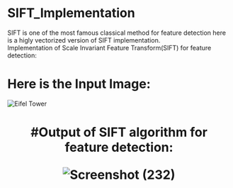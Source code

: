 # SIFT_Implementation

SIFT is one of the most famous classical method for feature detection here is a higly vectorized version of SIFT implementation.  
Implementation of Scale Invariant Feature Transform(SIFT) for feature detection:


  
<h1 align="center">


 # Here is the Input Image:  
  
![Eifel Tower](https://user-images.githubusercontent.com/111170719/216111066-16bfe855-46c0-4350-bf72-2928d645960d.jpg)

  </h1>



<h1 align="center">

  
#Output of SIFT algorithm for feature detection:

![Screenshot (232)](https://user-images.githubusercontent.com/111170719/216111264-1d72303a-b325-47a6-ac71-9c14bf4efae4.png)


  </h1>
  

